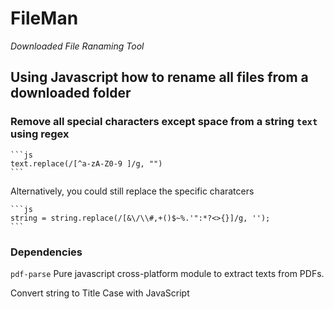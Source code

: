 # FileMan

_Downloaded File Ranaming Tool_

## Using Javascript how to rename all files from a downloaded folder

### Remove all special characters except space from a string `text` using regex

    ```js
    text.replace(/[^a-zA-Z0-9 ]/g, "")
    ```

Alternatively, you could still replace the specific charatcers


    ```js
    string = string.replace(/[&\/\\#,+()$~%.'":*?<>{}]/g, '');
    ```

### Dependencies

 `pdf-parse`  Pure javascript cross-platform module to extract texts from PDFs.


Convert string to Title Case with JavaScript
